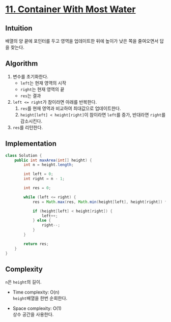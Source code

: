 # [11. Container With Most Water](https://leetcode.com/problems/container-with-most-water/)

## Intuition
배열의 양 끝에 포인터를 두고 영역을 업데이트한 뒤에 높이가 낮은 쪽을 줄여오면서 답을 찾는다.

## Algorithm
1. 변수를 초기화한다.
    - `left`는 현재 영역의 시작
    - `right`는 현재 영역의 끝
    - `res`는 결과
2. `left <= right`가 참이라면 아래를 반복한다.
   1. `res`를 현재 영역과 비교하여 최대값으로 업데이트한다.
   2. `height[left] < height[right]`이 참이라면 `left`를 증가, 반대라면 `right`를 감소시킨다.
3. `res`를 리턴한다.

## Implementation
```java
class Solution {
    public int maxArea(int[] height) {
        int n = height.length;

        int left = 0;
        int right = n - 1;

        int res = 0;

        while (left <= right) {
            res = Math.max(res, Math.min(height[left], height[right]) * (right - left));

            if (height[left] < height[right]) {
                left++;
            } else {
                right--;
            }
        }

        return res;
    }
}
```

## Complexity
`n`은 `height`의 길이.
- Time complexity: O(n)\
`height`배열을 한번 순회한다.

- Space complexity: O(1)\
상수 공간을 사용한다.
